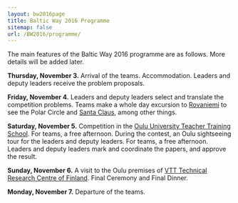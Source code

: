 ```yaml
---
layout: bw2016page
title: Baltic Way 2016 Programme
sitemap: false
url: /BW2016/programme/
---
```


The main features of the Baltic Way 2016 programme are as follows. More details will be added later.

<b>Thursday, November 3.</b> Arrival of the teams. Accommodation. Leaders and deputy leaders receive the problem proposals.

<b>Friday, November 4.</b> Leaders and deputy leaders select and translate the competition problems. Teams make a whole day excursion to [Rovaniemi](http://www.visitrovaniemi.fi/) to see the Polar Circle and [Santa Claus](http://www.santaclausvillage.info/), among other things.

<b>Saturday, November 5.</b> Competition in the [Oulu University Teacher Training School](https://norssiportti.oulu.fi/index.php?id=3659&lang_id=1). For teams, a free afternoon. During the contest, an Oulu sightseeing tour for the leaders and deputy leaders. For teams, a free afternoon. Leaders and deputy leaders mark and coordinate the papers, and approve the result.

<b>Sunday, November 6.</b> A visit to the Oulu premises of [VTT Technical Research Centre of Finland](http://www.vttresearch.com/). Final Ceremony and Final Dinner.

<b>Monday, November 7.</b> Departure of the teams.

